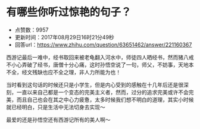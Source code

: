 # 有哪些你听过惊艳的句子？
- 点赞数：9957
- 更新时间：2017年08月29日16时21分49秒
- 回答url：https://www.zhihu.com/question/63651462/answer/221160367
<body>
 <p data-pid="z4WKEd3R">西游记最后一难中，经书取回来被老龟翻入河水中，师徒四人晒经书，然而猪八戒不小心弄破了经书，唐僧十分心痛，这时孙悟空说了一句，师父，不妨事，天地本不全，经文残缺也应不全之理，非人力所能为也！</p>
 <p data-pid="nHKENuS5">当时看到这句话的时候还只是小学生，但是内心受到的感触在十几年后还是很深刻，一直以来自己都是一个变态的完美主义者，然而，过分的追求完美或许不会完美，而且自己也会在其之中心力疲惫，太多时候我们想不明白的道理，其实小时候就已经明白，只是生活中无法切身去实现～</p>
 <p data-pid="FtGy4qG5">最爱的还是孙悟空还有西游记所有的美人啊～</p>
</body>